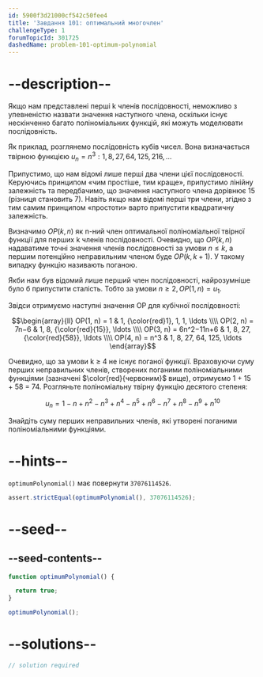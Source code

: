 ```yaml
---
id: 5900f3d21000cf542c50fee4
title: 'Завдання 101: оптимальний многочлен'
challengeType: 1
forumTopicId: 301725
dashedName: problem-101-optimum-polynomial
---
```


# --description--

Якщо нам представлені перші k членів послідовності, неможливо з упевненістю назвати значення наступного члена, оскільки існує нескінченно багато поліноміальних функцій, які можуть моделювати послідовність.

Як приклад, розглянемо послідовність кубів чисел. Вона визначається твірною функцією $u_n = n^3: 1, 8, 27, 64, 125, 216, \ldots$

Припустимо, що нам відомі лише перші два члени цієї послідовності. Керуючись принципом «чим простіше, тим краще», припустимо лінійну залежність та передбачимо, що значення наступного члена дорівнює 15 (різниця становить 7). Навіть якщо нам відомі перші три члени, згідно з тим самим принципом «простоти» варто припустити квадратичну залежність.

Визначимо $OP(k, n)$ як n-ний член оптимальної поліноміальної твірної функції для перших k членів послідовності. Очевидно, що $OP(k, n)$ надаватиме точні значення членів послідовності за умови $n ≤ k$, а першим потенційно неправильним членом буде $OP(k, k+1)$. У такому випадку функцію називають поганою.

Якби нам був відомий лише перший член послідовності, найрозумніше було б припустити сталість. Тобто за умови $n ≥ 2, OP(1, n) = u_1$.

Звідси отримуємо наступні значення OP для кубічної послідовності:

$$\begin{array}{ll}   OP(1, n) = 1          & 1, {\color{red}1}, 1, 1, \ldots     \\\\
  OP(2, n) = 7n−6       & 1, 8, {\color{red}{15}}, \ldots     \\\\   OP(3, n) = 6n^2−11n+6 & 1, 8, 27, {\color{red}{58}}, \ldots \\\\
  OP(4, n) = n^3        & 1, 8, 27, 64, 125, \ldots \end{array}$$

Очевидно, що за умови k ≥ 4 не існує поганої функції. Враховуючи суму перших неправильних членів, створених поганими поліноміальними функціями (зазначені $\color{red}{червоним}$ вище), отримуємо 1 + 15 + 58 = 74. Розгляньте поліноміальну твірну функцію десятого степеня:

$$u_n = 1 − n + n^2 − n^3 + n^4 − n^5 + n^6 − n^7 + n^8 − n^9 + n^{10}$$

Знайдіть суму перших неправильних членів, які утворені поганими поліноміальними функціями.

# --hints--

`optimumPolynomial()` має повернути `37076114526`.

```js
assert.strictEqual(optimumPolynomial(), 37076114526);
```

# --seed--

## --seed-contents--

```js
function optimumPolynomial() {

  return true;
}

optimumPolynomial();
```

# --solutions--

```js
// solution required
```
